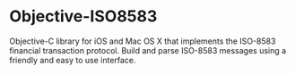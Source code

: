 Objective-ISO8583
=================

Objective-C library for iOS and Mac OS X that implements the ISO-8583 financial transaction protocol. Build and parse ISO-8583 messages using a friendly and easy to use interface.
